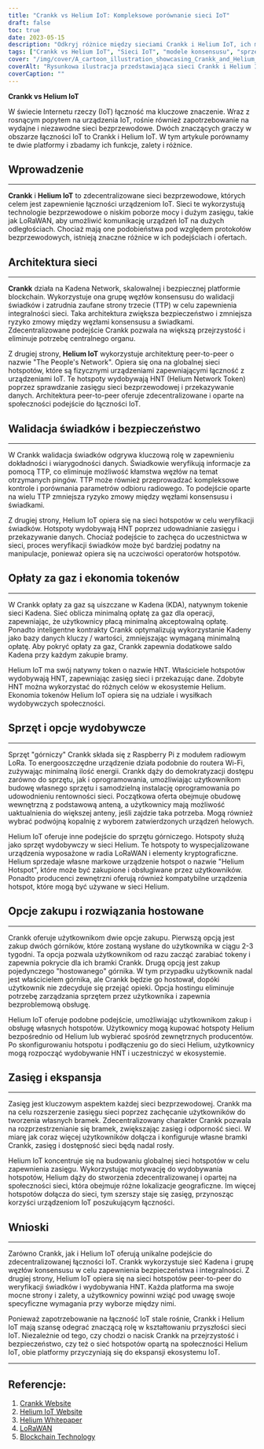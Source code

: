 ```yaml
---
title: "Crankk vs Helium IoT: Kompleksowe porównanie sieci IoT"
draft: false
toc: true
date: 2023-05-15
description: "Odkryj różnice między sieciami Crankk i Helium IoT, ich modelami konsensusu, sprzętem wydobywczym, opłatami za gaz i nie tylko."
tags: ["Crankk vs Helium IoT", "Sieci IoT", "modele konsensusu", "sprzęt górniczy", "opłaty za gaz", "blockchain", "LoRaWAN", "Łączność IoT", "komunikacja bezprzewodowa", "Internet rzeczy", "zdecentralizowane sieci", "urządzenia o niskim poborze mocy", "Rozwiązania IoT", "inteligentne urządzenia", "Aplikacje IoT", "transmisja danych", "rozwiązania w zakresie łączności", "Technologia IoT", "porównanie sieci", "sieci bezprzewodowe"]
cover: "/img/cover/A_cartoon_illustration_showcasing_Crankk_and_Helium_IoT.png"
coverAlt: "Rysunkowa ilustracja przedstawiająca sieci Crankk i Helium IoT łączące inteligentne urządzenia w zdecentralizowanym i bezprzewodowym środowisku."
coverCaption: ""
---
```


**Crankk vs Helium IoT**

W świecie Internetu rzeczy (IoT) łączność ma kluczowe znaczenie. Wraz z rosnącym popytem na urządzenia IoT, rośnie również zapotrzebowanie na wydajne i niezawodne sieci bezprzewodowe. Dwóch znaczących graczy w obszarze łączności IoT to Crankk i Helium IoT. W tym artykule porównamy te dwie platformy i zbadamy ich funkcje, zalety i różnice.

## Wprowadzenie

______

**Crankk** i **Helium IoT** to zdecentralizowane sieci bezprzewodowe, których celem jest zapewnienie łączności urządzeniom IoT. Sieci te wykorzystują technologie bezprzewodowe o niskim poborze mocy i dużym zasięgu, takie jak LoRaWAN, aby umożliwić komunikację urządzeń IoT na dużych odległościach. Chociaż mają one podobieństwa pod względem protokołów bezprzewodowych, istnieją znaczne różnice w ich podejściach i ofertach.

## Architektura sieci

______

**Crankk** działa na Kadena Network, skalowalnej i bezpiecznej platformie blockchain. Wykorzystuje ona grupę węzłów konsensusu do walidacji świadków i zatrudnia zaufane strony trzecie (TTP) w celu zapewnienia integralności sieci. Taka architektura zwiększa bezpieczeństwo i zmniejsza ryzyko zmowy między węzłami konsensusu a świadkami. Zdecentralizowane podejście Crankk pozwala na większą przejrzystość i eliminuje potrzebę centralnego organu.

Z drugiej strony, **Helium IoT** wykorzystuje architekturę peer-to-peer o nazwie "The People's Network". Opiera się ona na globalnej sieci hotspotów, które są fizycznymi urządzeniami zapewniającymi łączność z urządzeniami IoT. Te hotspoty wydobywają HNT (Helium Network Token) poprzez sprawdzanie zasięgu sieci bezprzewodowej i przekazywanie danych. Architektura peer-to-peer oferuje zdecentralizowane i oparte na społeczności podejście do łączności IoT.

## Walidacja świadków i bezpieczeństwo

______

W Crankk walidacja świadków odgrywa kluczową rolę w zapewnieniu dokładności i wiarygodności danych. Świadkowie weryfikują informacje za pomocą TTP, co eliminuje możliwość kłamstwa węzłów na temat otrzymanych pingów. TTP może również przeprowadzać kompleksowe kontrole i porównania parametrów odbioru radiowego. To podejście oparte na wielu TTP zmniejsza ryzyko zmowy między węzłami konsensusu i świadkami.

Z drugiej strony, Helium IoT opiera się na sieci hotspotów w celu weryfikacji świadków. Hotspoty wydobywają HNT poprzez udowadnianie zasięgu i przekazywanie danych. Chociaż podejście to zachęca do uczestnictwa w sieci, proces weryfikacji świadków może być bardziej podatny na manipulacje, ponieważ opiera się na uczciwości operatorów hotspotów.

## Opłaty za gaz i ekonomia tokenów

______

W Crankk opłaty za gaz są uiszczane w Kadena (KDA), natywnym tokenie sieci Kadena. Sieć oblicza minimalną opłatę za gaz dla operacji, zapewniając, że użytkownicy płacą minimalną akceptowalną opłatę. Ponadto inteligentne kontrakty Crankk optymalizują wykorzystanie Kadeny jako bazy danych kluczy / wartości, zmniejszając wymaganą minimalną opłatę. Aby pokryć opłaty za gaz, Crankk zapewnia dodatkowe saldo Kadena przy każdym zakupie bramy.

Helium IoT ma swój natywny token o nazwie HNT. Właściciele hotspotów wydobywają HNT, zapewniając zasięg sieci i przekazując dane. Zdobyte HNT można wykorzystać do różnych celów w ekosystemie Helium. Ekonomia tokenów Helium IoT opiera się na udziale i wysiłkach wydobywczych społeczności.

## Sprzęt i opcje wydobywcze

______

Sprzęt "górniczy" Crankk składa się z Raspberry Pi z modułem radiowym LoRa. To energooszczędne urządzenie działa podobnie do routera Wi-Fi, zużywając minimalną ilość energii. Crankk dąży do demokratyzacji dostępu zarówno do sprzętu, jak i oprogramowania, umożliwiając użytkownikom budowę własnego sprzętu i samodzielną instalację oprogramowania po udowodnieniu rentowności sieci. Początkowa oferta obejmuje obudowę wewnętrzną z podstawową anteną, a użytkownicy mają możliwość uaktualnienia do większej anteny, jeśli zajdzie taka potrzeba. Mogą również wybrać podwójną kopalnię z wyborem zatwierdzonych urządzeń helowych.

Helium IoT oferuje inne podejście do sprzętu górniczego. Hotspoty służą jako sprzęt wydobywczy w sieci Helium. Te hotspoty to wyspecjalizowane urządzenia wyposażone w radia LoRaWAN i elementy kryptograficzne. Helium sprzedaje własne markowe urządzenie hotspot o nazwie "Helium Hotspot", które może być zakupione i obsługiwane przez użytkowników. Ponadto producenci zewnętrzni oferują również kompatybilne urządzenia hotspot, które mogą być używane w sieci Helium.

## Opcje zakupu i rozwiązania hostowane

______

Crankk oferuje użytkownikom dwie opcje zakupu. Pierwszą opcją jest zakup dwóch górników, które zostaną wysłane do użytkownika w ciągu 2-3 tygodni. Ta opcja pozwala użytkownikom od razu zacząć zarabiać tokeny i zapewnia pokrycie dla ich bramki Crankk. Drugą opcją jest zakup pojedynczego "hostowanego" górnika. W tym przypadku użytkownik nadal jest właścicielem górnika, ale Crankk będzie go hostował, dopóki użytkownik nie zdecyduje się przejąć opieki. Opcja hostingu eliminuje potrzebę zarządzania sprzętem przez użytkownika i zapewnia bezproblemową obsługę.

Helium IoT oferuje podobne podejście, umożliwiając użytkownikom zakup i obsługę własnych hotspotów. Użytkownicy mogą kupować hotspoty Helium bezpośrednio od Helium lub wybierać spośród zewnętrznych producentów. Po skonfigurowaniu hotspotu i podłączeniu go do sieci Helium, użytkownicy mogą rozpocząć wydobywanie HNT i uczestniczyć w ekosystemie.

## Zasięg i ekspansja

______

Zasięg jest kluczowym aspektem każdej sieci bezprzewodowej. Crankk ma na celu rozszerzenie zasięgu sieci poprzez zachęcanie użytkowników do tworzenia własnych bramek. Zdecentralizowany charakter Crankk pozwala na rozprzestrzenianie się bramek, zwiększając zasięg i odporność sieci. W miarę jak coraz więcej użytkowników dołącza i konfiguruje własne bramki Crankk, zasięg i dostępność sieci będą nadal rosły.

Helium IoT koncentruje się na budowaniu globalnej sieci hotspotów w celu zapewnienia zasięgu. Wykorzystując motywację do wydobywania hotspotów, Helium dąży do stworzenia zdecentralizowanej i opartej na społeczności sieci, która obejmuje różne lokalizacje geograficzne. Im więcej hotspotów dołącza do sieci, tym szerszy staje się zasięg, przynosząc korzyści urządzeniom IoT poszukującym łączności.


## Wnioski

______

Zarówno Crankk, jak i Helium IoT oferują unikalne podejście do zdecentralizowanej łączności IoT. Crankk wykorzystuje sieć Kadena i grupę węzłów konsensusu w celu zapewnienia bezpieczeństwa i integralności. Z drugiej strony, Helium IoT opiera się na sieci hotspotów peer-to-peer do weryfikacji świadków i wydobywania HNT. Każda platforma ma swoje mocne strony i zalety, a użytkownicy powinni wziąć pod uwagę swoje specyficzne wymagania przy wyborze między nimi.

Ponieważ zapotrzebowanie na łączność IoT stale rośnie, Crankk i Helium IoT mają szansę odegrać znaczącą rolę w kształtowaniu przyszłości sieci IoT. Niezależnie od tego, czy chodzi o nacisk Crankk na przejrzystość i bezpieczeństwo, czy też o sieć hotspotów opartą na społeczności Helium IoT, obie platformy przyczyniają się do ekspansji ekosystemu IoT.

______

## Referencje:

1. [Crankk Website](https://crankk.io/)
2. [Helium IoT Website](https://www.helium.com/)
3. [Helium Whitepaper](https://whitepaper.io/document/649/helium-whitepaper)
4. [LoRaWAN](https://lora-alliance.org/about-lorawan)
5. [Blockchain Technology](https://www.investopedia.com/terms/b/blockchain.asp)
